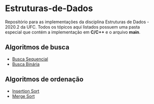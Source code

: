 # Estruturas-de-Dados
Repositório para as implementações da disciplina Estruturas de Dados - 2020.2 da UFC. Todos os tópicos aqui listados possuem uma pasta especial que contém a implementação em **C/C++** e o arquivo **main**.

## Algoritmos de busca
- [Busca Sequencial](https://github.com/Daviqalb07/Estruturas-de-Dados/tree/master/Busca/BuscaSequencial)
- [Busca Binária](https://github.com/Daviqalb07/Estruturas-de-Dados/tree/master/Busca/BuscaBinaria)

## Algoritmos de ordenação
- [Insertion Sort](https://github.com/Daviqalb07/Estruturas-de-Dados/tree/master/Sort/InsertionSort)
- [Merge Sort](https://github.com/Daviqalb07/Estruturas-de-Dados/tree/master/Sort/MergeSort)
